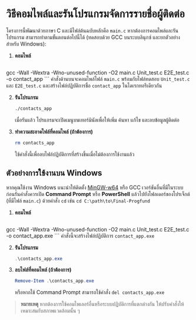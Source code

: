  # วิธีคอมไพล์และรันโปรแกรมจัดการรายชื่อผู้ติดต่อ
 
 โครงการนี้พัฒนาด้วยภาษา C และมีไฟล์ต้นฉบับหลักคือ `main.c` หากต้องการคอมไพล์และรันโปรแกรม สามารถทำตามขั้นตอนต่อไปนี้ได้ (ทดสอบด้วย GCC บนระบบลินุกซ์ และยกตัวอย่างสำหรับ Windows):
 
 1. **คอมไพล์**
    ```bash

   gcc -Wall -Wextra -Wno-unused-function -O2 main.c Unit_test.c E2E_test.c -o contact_app
    ```
   คำสั่งด้านบนจะคอมไพล์ไฟล์ `main.c` พร้อมกับไฟล์ทดสอบ `Unit_test.c` และ `E2E_test.c` และสร้างไฟล์ปฏิบัติการชื่อ `contact_app` ในไดเรกทอรีเดียวกัน
 
 2. **รันโปรแกรม**
    ```bash
    ./contacts_app
    ```
    เมื่อรันแล้ว โปรแกรมจะเปิดเมนูบนเทอร์มินัลเพื่อให้เพิ่ม ค้นหา แก้ไข และลบข้อมูลผู้ติดต่อ
 
 3. **ทำความสะอาดไฟล์ที่คอมไพล์ (ถ้าต้องการ)**
    ```bash
    rm contacts_app
    ```
    ใช้คำสั่งนี้เพื่อลบไฟล์ปฏิบัติการที่สร้างขึ้นเมื่อไม่ต้องการใช้งานแล้ว
 
 ## ตัวอย่างการใช้งานบน Windows
 
 หากคุณใช้งาน Windows แนะนำให้ติดตั้ง [MinGW-w64](https://www.mingw-w64.org/) หรือ GCC เวอร์ชันอื่นที่มีในระบบ ก่อนรันคำสั่งควรเปิด **Command Prompt** หรือ **PowerShell** แล้วไปยังโฟลเดอร์ของโปรเจ็กต์ (ที่มีไฟล์ `main.c`) ด้วยคำสั่ง `cd` เช่น `cd C:\path\to\Final-Progfund`
 
 1. **คอมไพล์**
    ```powershell

   gcc -Wall -Wextra -Wno-unused-function -O2 main.c Unit_test.c E2E_test.c -o contact_app.exe
    ```
   คำสั่งนี้จะสร้างไฟล์ปฏิบัติการ `contact_app.exe`
 
 2. **รันโปรแกรม**
    ```powershell
    .\contacts_app.exe
    ```
 
 3. **ลบไฟล์ที่คอมไพล์ (ถ้าต้องการ)**
    ```powershell
    Remove-Item .\contacts_app.exe
    ```
 
    หรือหากใช้ Command Prompt สามารถใช้คำสั่ง `del contacts_app.exe`
 
 > **หมายเหตุ** หากต้องการใช้คอมไพเลอร์อื่นหรือระบบปฏิบัติการที่แตกต่างกัน ให้ปรับคำสั่งให้เหมาะสมกับสภาพแวดล้อมนั้น ๆ

